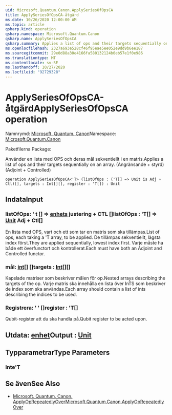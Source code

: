 ```yaml
---
uid: Microsoft.Quantum.Canon.ApplySeriesOfOpsCA
title: ApplySeriesOfOpsCA-åtgärd
ms.date: 10/26/2020 12:00:00 AM
ms.topic: article
qsharp.kind: operation
qsharp.namespace: Microsoft.Quantum.Canon
qsharp.name: ApplySeriesOfOpsCA
qsharp.summary: Applies a list of ops and their targets sequentially on an array. (Adjoint + Controlled)
ms.openlocfilehash: 2327a693e528cf46f95eae5ee052e9dd9b6ee187
ms.sourcegitcommit: 29e0d88a30e4166fa580132124b0eb57e1f0e986
ms.translationtype: MT
ms.contentlocale: sv-SE
ms.lasthandoff: 10/27/2020
ms.locfileid: "92729328"
---
```

# <a name="applyseriesofopsca-operation"></a><span data-ttu-id="7e3e4-102">ApplySeriesOfOpsCA-åtgärd</span><span class="sxs-lookup"><span data-stu-id="7e3e4-102">ApplySeriesOfOpsCA operation</span></span>

<span data-ttu-id="7e3e4-103">Namnrymd: [Microsoft. Quantum. Canon](xref:Microsoft.Quantum.Canon)</span><span class="sxs-lookup"><span data-stu-id="7e3e4-103">Namespace: [Microsoft.Quantum.Canon](xref:Microsoft.Quantum.Canon)</span></span>

<span data-ttu-id="7e3e4-104">Paketfilerna [](https://nuget.org/packages/)</span><span class="sxs-lookup"><span data-stu-id="7e3e4-104">Package: [](https://nuget.org/packages/)</span></span>


<span data-ttu-id="7e3e4-105">Använder en lista med OPS och deras mål sekventiellt i en matris.</span><span class="sxs-lookup"><span data-stu-id="7e3e4-105">Applies a list of ops and their targets sequentially on an array.</span></span> <span data-ttu-id="7e3e4-106">(Angränsande + styrd)</span><span class="sxs-lookup"><span data-stu-id="7e3e4-106">(Adjoint + Controlled)</span></span>

```qsharp
operation ApplySeriesOfOpsCA<'T> (listOfOps : ('T[] => Unit is Adj + Ctl)[], targets : Int[][], register : 'T[]) : Unit
```


## <a name="input"></a><span data-ttu-id="7e3e4-107">Indata</span><span class="sxs-lookup"><span data-stu-id="7e3e4-107">Input</span></span>

### <a name="listofops--t--unit-adj--ctl"></a><span data-ttu-id="7e3e4-108">listOfOps: ' t [] => [enhets](xref:microsoft.quantum.lang-ref.unit) justering + CTL []</span><span class="sxs-lookup"><span data-stu-id="7e3e4-108">listOfOps : 'T[] => [Unit](xref:microsoft.quantum.lang-ref.unit) Adj + Ctl[]</span></span>

<span data-ttu-id="7e3e4-109">En lista med OPS, vart och ett som tar en matris som ska tillämpas.</span><span class="sxs-lookup"><span data-stu-id="7e3e4-109">List of ops, each taking a 'T array, to be applied.</span></span> <span data-ttu-id="7e3e4-110">De tillämpas sekventiellt, lägsta index först.</span><span class="sxs-lookup"><span data-stu-id="7e3e4-110">They are applied sequentially, lowest index first.</span></span>
<span data-ttu-id="7e3e4-111">Varje måste ha både ett överfunctort och kontrollerat.</span><span class="sxs-lookup"><span data-stu-id="7e3e4-111">Each must have both an Adjoint and Controlled functor.</span></span>


### <a name="targets--int"></a><span data-ttu-id="7e3e4-112">mål: [int](xref:microsoft.quantum.lang-ref.int)[] []</span><span class="sxs-lookup"><span data-stu-id="7e3e4-112">targets : [Int](xref:microsoft.quantum.lang-ref.int)[][]</span></span>

<span data-ttu-id="7e3e4-113">Kapslade matriser som beskriver målen för op.</span><span class="sxs-lookup"><span data-stu-id="7e3e4-113">Nested arrays describing the targets of the op.</span></span> <span data-ttu-id="7e3e4-114">Varje matris ska innehålla en lista över InTS som beskriver de index som ska användas.</span><span class="sxs-lookup"><span data-stu-id="7e3e4-114">Each array should contain a list of ints describing the indices to be used.</span></span>


### <a name="register--t"></a><span data-ttu-id="7e3e4-115">Registrera: ' ' []</span><span class="sxs-lookup"><span data-stu-id="7e3e4-115">register : 'T[]</span></span>

<span data-ttu-id="7e3e4-116">Qubit-register att du ska handla på.</span><span class="sxs-lookup"><span data-stu-id="7e3e4-116">Qubit register to be acted upon.</span></span>



## <a name="output--unit"></a><span data-ttu-id="7e3e4-117">Utdata: [enhet](xref:microsoft.quantum.lang-ref.unit)</span><span class="sxs-lookup"><span data-stu-id="7e3e4-117">Output : [Unit](xref:microsoft.quantum.lang-ref.unit)</span></span>



## <a name="type-parameters"></a><span data-ttu-id="7e3e4-118">Typparametrar</span><span class="sxs-lookup"><span data-stu-id="7e3e4-118">Type Parameters</span></span>

### <a name="t"></a><span data-ttu-id="7e3e4-119">Inte</span><span class="sxs-lookup"><span data-stu-id="7e3e4-119">'T</span></span>



## <a name="see-also"></a><span data-ttu-id="7e3e4-120">Se även</span><span class="sxs-lookup"><span data-stu-id="7e3e4-120">See Also</span></span>

- [<span data-ttu-id="7e3e4-121">Microsoft. Quantum. Canon. ApplyOpRepeatedlyOver</span><span class="sxs-lookup"><span data-stu-id="7e3e4-121">Microsoft.Quantum.Canon.ApplyOpRepeatedlyOver</span></span>](xref:Microsoft.Quantum.Canon.ApplyOpRepeatedlyOver)